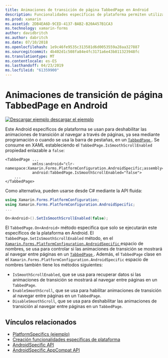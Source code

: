 ```yaml
---
title: Animaciones de transición de página TabbedPage en Android
description: Funcionalidades específicas de plataforma permiten utilizar la funcionalidad que solo está disponible en una plataforma concreta, sin necesidad de implementar los representadores personalizados o los efectos. En este artículo se explica cómo consumir el Android específicos de la plataforma que deshabilita las animaciones de transición al navegar a través de páginas en una TabbedPage.
ms.prod: xamarin
ms.assetid: 2DB4EA6D-9CED-4137-BAB2-B20A457B1CA3
ms.technology: xamarin-forms
author: davidbritch
ms.author: dabritch
ms.date: 07/10/2018
ms.openlocfilehash: 1e9c46fe9535c313581d6d0053559a28aa327887
ms.sourcegitcommit: 4b402d1c508fa84e4fc3171a6e43b811323948fc
ms.translationtype: MT
ms.contentlocale: es-ES
ms.lasthandoff: 04/23/2019
ms.locfileid: "61359900"
---
```

# <a name="tabbedpage-page-transition-animations-on-android"></a>Animaciones de transición de página TabbedPage en Android

[![Descargar ejemplo](~/media/shared/download.png) descargar el ejemplo](https://developer.xamarin.com/samples/xamarin-forms/userinterface/platformspecifics/)

Este Android específicos de plataforma se usan para deshabilitar las animaciones de transición al navegar a través de páginas, ya sea mediante programación o cuando se usa la barra de pestañas, en un [ `TabbedPage` ](xref:Xamarin.Forms.TabbedPage). Se consume en XAML estableciendo el `TabbedPage.IsSmoothScrollEnabled` propiedad enlazable a `false`:

```xaml
<TabbedPage ...
            xmlns:android="clr-namespace:Xamarin.Forms.PlatformConfiguration.AndroidSpecific;assembly=Xamarin.Forms.Core"
            android:TabbedPage.IsSmoothScrollEnabled="false">
    ...
</TabbedPage>
```

Como alternativa, pueden usarse desde C# mediante la API fluida:

```csharp
using Xamarin.Forms.PlatformConfiguration;
using Xamarin.Forms.PlatformConfiguration.AndroidSpecific;
...

On<Android>().SetIsSmoothScrollEnabled(false);
```

El `TabbedPage.On<Android>` método especifica que solo se ejecutarán este específicos de la plataforma en Android. El `TabbedPage.SetIsSmoothScrollEnabled` método, en el [ `Xamarin.Forms.PlatformConfiguration.AndroidSpecific` ](xref:Xamarin.Forms.PlatformConfiguration.AndroidSpecific) espacio de nombres, se usa para controlar si las animaciones de transición se mostrará al navegar entre páginas en un [ `TabbedPage` ](xref:Xamarin.Forms.TabbedPage). Además, el `TabbedPage` clase en el `Xamarin.Forms.PlatformConfiguration.AndroidSpecific` espacio de nombres también tiene los métodos siguientes:

- `IsSmoothScrollEnabled`, que se usa para recuperar datos si las animaciones de transición se mostrará al navegar entre páginas en un `TabbedPage`.
- `EnableSmoothScroll`, que se usa para habilitar animaciones de transición al navegar entre páginas en un `TabbedPage`.
- `DisableSmoothScroll`, que se usa para deshabilitar las animaciones de transición al navegar entre páginas en un `TabbedPage`.

## <a name="related-links"></a>Vínculos relacionados

- [PlatformSpecifics (ejemplo)](https://developer.xamarin.com/samples/xamarin-forms/userinterface/platformspecifics/)
- [Creación funcionalidades específicas de plataforma](~/xamarin-forms/platform/platform-specifics/index.md#creating-platform-specifics)
- [AndroidSpecific API](xref:Xamarin.Forms.PlatformConfiguration.AndroidSpecific)
- [AndroidSpecific.AppCompat API](xref:Xamarin.Forms.PlatformConfiguration.AndroidSpecific.AppCompat)
